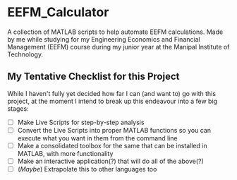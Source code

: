# EEFM_Calculator
A collection of MATLAB scripts to help automate EEFM calculations. Made by me while studying for my Engineering Economics and Financial Management (EEFM) course during my junior year at the Manipal Institute of Technology.
## My Tentative Checklist for this Project
While I haven't fully yet decided how far I can (and want to) go with this project, at the moment I intend to break up this endeavour into a few big stages:
- [ ] Make Live Scripts for step-by-step analysis
- [ ] Convert the Live Scripts into proper MATLAB functions so you can execute what you want in them from the command line
- [ ] Make a consolidated toolbox for the same that can be installed in MATLAB, with more functionality
- [ ] Make an interactive application(?) that will do all of the above(?)
- [ ] (*Maybe*) Extrapolate this to other languages too
